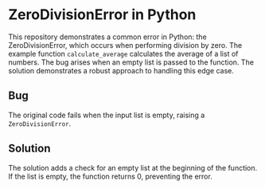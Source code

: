 # ZeroDivisionError in Python
This repository demonstrates a common error in Python: the ZeroDivisionError, which occurs when performing division by zero.  The example function `calculate_average` calculates the average of a list of numbers.  The bug arises when an empty list is passed to the function.  The solution demonstrates a robust approach to handling this edge case.

## Bug
The original code fails when the input list is empty, raising a `ZeroDivisionError`.

## Solution
The solution adds a check for an empty list at the beginning of the function.  If the list is empty, the function returns 0, preventing the error.
